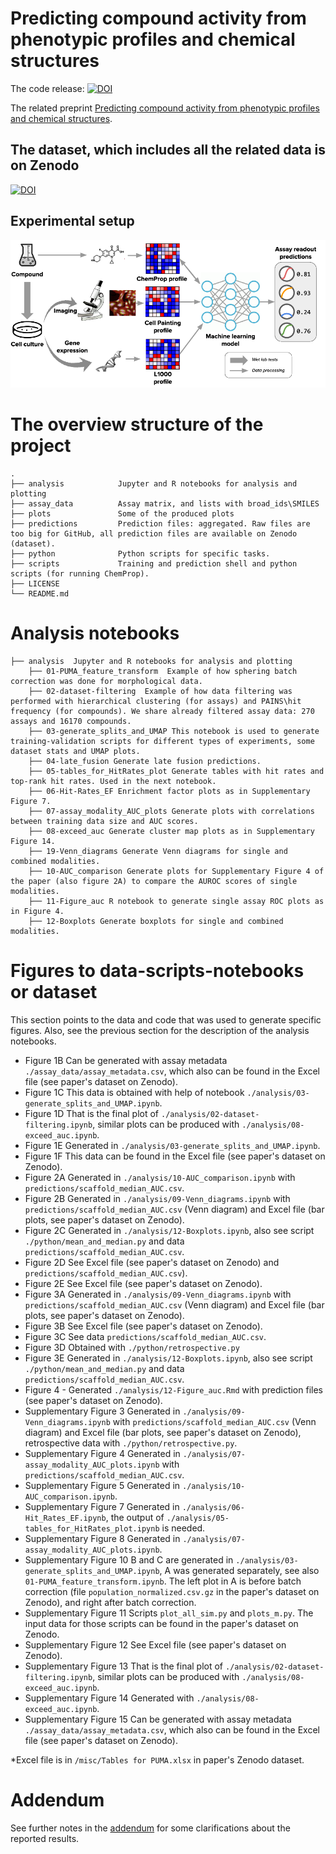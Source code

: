 # Predicting compound activity from phenotypic profiles and chemical structures

The code release: [![DOI](https://zenodo.org/badge/DOI/10.5281/zenodo.7742610.svg)](https://doi.org/10.5281/zenodo.7742610)

The related preprint [Predicting compound activity from phenotypic profiles and chemical structures](https://www.biorxiv.org/content/10.1101/2020.12.15.422887). 

## The dataset, which includes all the related data is on Zenodo

[![DOI](https://zenodo.org/badge/DOI/10.5281/zenodo.7729583.svg)](https://doi.org/10.5281/zenodo.7729583)

## Experimental setup

![Scheme of the project](PUMA.png)


# The overview structure of the project

    .
    ├── analysis            Jupyter and R notebooks for analysis and plotting
    ├── assay_data          Assay matrix, and lists with broad_ids\SMILES
    ├── plots               Some of the produced plots
    ├── predictions         Prediction files: aggregated. Raw files are too big for GitHub, all prediction files are available on Zenodo (dataset).
    ├── python              Python scripts for specific tasks.
    ├── scripts             Training and prediction shell and python scripts (for running ChemProp).
    ├── LICENSE
    └── README.md


 # Analysis notebooks

    ├── analysis  Jupyter and R notebooks for analysis and plotting
        ├── 01-PUMA_feature_transform  Example of how sphering batch correction was done for morphological data.
        ├── 02-dataset-filtering  Example of how data filtering was performed with hierarchical clustering (for assays) and PAINS\hit frequency (for compounds). We share already filtered assay data: 270 assays and 16170 compounds. 
        ├── 03-generate_splits_and_UMAP This notebook is used to generate training-validation scripts for different types of experiments, some dataset stats and UMAP plots.
        ├── 04-late_fusion Generate late fusion predictions.
        ├── 05-tables_for_HitRates_plot Generate tables with hit rates and top-rank hit rates. Used in the next notebook.
        ├── 06-Hit-Rates_EF Enrichment factor plots as in Supplementary Figure 7.
        ├── 07-assay_modality_AUC_plots Generate plots with correlations between training data size and AUC scores. 
        ├── 08-exceed_auc Generate cluster map plots as in Supplementary Figure 14.
        ├── 19-Venn_diagrams Generate Venn diagrams for single and combined modalities. 
        ├── 10-AUC_comparison Generate plots for Supplementary Figure 4 of the paper (also figure 2A) to compare the AUROC scores of single modalities. 
        ├── 11-Figure_auc R notebook to generate single assay ROC plots as in Figure 4. 
        ├── 12-Boxplots Generate boxplots for single and combined modalities. 


 # Figures to data-scripts-notebooks or dataset
 This section points to the data and code that was used to generate specific figures. Also, see the previous section for the description of the analysis notebooks.
- Figure 1B Can be generated with assay metadata `./assay_data/assay_metadata.csv`, which also can be found in the Excel file (see paper's dataset on Zenodo).
- Figure 1C This data is obtained with help of notebook `./analysis/03-generate_splits_and_UMAP.ipynb`.
- Figure 1D That is the final plot of `./analysis/02-dataset-filtering.ipynb`, similar plots can be produced with `./analysis/08-exceed_auc.ipynb`.
- Figure 1E Generated in `./analysis/03-generate_splits_and_UMAP.ipynb`.
- Figure 1F This data can be found in the Excel file (see paper's dataset on Zenodo).
- Figure 2A Generated in `./analysis/10-AUC_comparison.ipynb` with `predictions/scaffold_median_AUC.csv`.
- Figure 2B Generated in `./analysis/09-Venn_diagrams.ipynb` with `predictions/scaffold_median_AUC.csv` (Venn diagram) and Excel file (bar plots, see paper's dataset on Zenodo).
- Figure 2C Generated in `./analysis/12-Boxplots.ipynb`, also see script `./python/mean_and_median.py` and data `predictions/scaffold_median_AUC.csv`.
- Figure 2D See Excel file (see paper's dataset on Zenodo) and `predictions/scaffold_median_AUC.csv`). 
- Figure 2E See Excel file (see paper's dataset on Zenodo).    
- Figure 3A Generated in `./analysis/09-Venn_diagrams.ipynb` with `predictions/scaffold_median_AUC.csv` (Venn diagram) and Excel file (bar plots, see paper's dataset on Zenodo).
- Figure 3B See Excel file (see paper's dataset on Zenodo).
- Figure 3C See data `predictions/scaffold_median_AUC.csv`.
- Figure 3D Obtained with `./python/retrospective.py`
- Figure 3E Generated in `./analysis/12-Boxplots.ipynb`, also see script `./python/mean_and_median.py` and data `predictions/scaffold_median_AUC.csv`.
- Figure 4 - Generated `./analysis/12-Figure_auc.Rmd` with prediction files (see paper's dataset on Zenodo).
- Supplementary Figure 3 Generated in `./analysis/09-Venn_diagrams.ipynb` with `predictions/scaffold_median_AUC.csv` (Venn diagram) and Excel file (bar plots, see paper's dataset on Zenodo), retrospective data with `./python/retrospective.py`.
- Supplementary Figure 4 Generated in `./analysis/07-assay_modality_AUC_plots.ipynb` with `predictions/scaffold_median_AUC.csv`.
- Supplementary Figure 5 Generated in `./analysis/10-AUC_comparison.ipynb`.
- Supplementary Figure 7 Generated in `./analysis/06-Hit_Rates_EF.ipynb`, the output of `./analysis/05-tables_for_HitRates_plot.ipynb` is needed.
- Supplementary Figure 8 Generated in `./analysis/07-assay_modality_AUC_plots.ipynb`.
- Supplementary Figure 10 B and C are generated in `./analysis/03-generate_splits_and_UMAP.ipynb`, A was generated separately, see also `01-PUMA_feature_transform.ipynb`. The left plot in A is before batch correction (file `population_normalized.csv.gz` in the paper's dataset on Zenodo), and right after batch correction.
- Supplementary Figure 11 Scripts `plot_all_sim.py` and `plots_m.py`. The input data for those scripts can be found in the paper's dataset on Zenodo.
- Supplementary Figure 12 See Excel file (see paper's dataset on Zenodo).
- Supplementary Figure 13 That is the final plot of `./analysis/02-dataset-filtering.ipynb`, similar plots can be produced with `./analysis/08-exceed_auc.ipynb`.
- Supplementary Figure 14 Generated with `./analysis/08-exceed_auc.ipynb`.
- Supplementary Figure 15 Can be generated with assay metadata `./assay_data/assay_metadata.csv`, which also can be found in the Excel file (see paper's dataset on Zenodo).

*Excel file is in `/misc/Tables for PUMA.xlsx` in paper's Zenodo dataset. 

# Addendum

See further notes in the [addendum](addendum.md) for some clarifications about the reported results.

